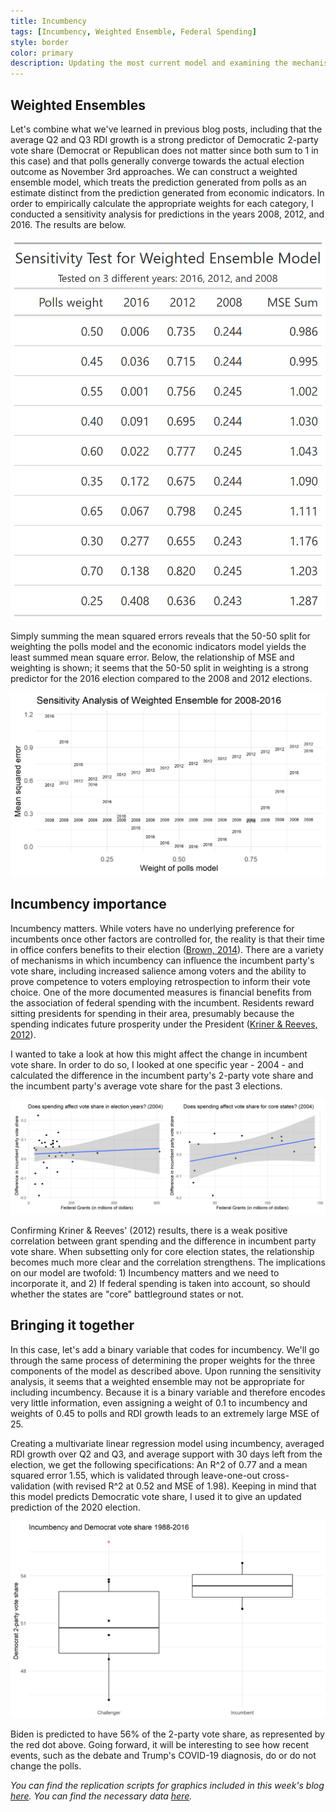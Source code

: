 ```yaml
---
title: Incumbency
tags: [Incumbency, Weighted Ensemble, Federal Spending]
style: border
color: primary
description: Updating the most current model and examining the mechanisms through which incumbency may affect the incumbent party's 2-party vote share.
---
```


## Weighted Ensembles
Let's combine what we've learned in previous blog posts, including that the average Q2 and Q3 RDI growth is a strong predictor of Democratic 2-party vote share (Democrat or Republican does not matter since both sum to 1 in this case) and that polls generally converge towards the actual election outcome as November 3rd approaches. We can construct a weighted ensemble model, which treats the prediction generated from polls as an estimate distinct from the prediction generated from economic indicators. In order to empirically calculate the appropriate weights for each category, I conducted a sensitivity analysis for predictions in the years 2008, 2012, and 2016. The results are below.

![](../figures/weights_gt.png)

Simply summing the mean squared errors reveals that the 50-50 split for weighting the polls model and the economic indicators model yields the least summed mean square error. Below, the relationship of MSE and weighting is shown; it seems that the 50-50 split in weighting is a strong predictor for the 2016 election compared to the 2008 and 2012 elections.

![](../figures/sensitive.png)

## Incumbency importance
Incumbency matters. While voters have no underlying preference for incumbents once other factors are controlled for, the reality is that their time in office confers benefits to their election ([Brown, 2014](https://www-cambridge-org.ezp-prod1.hul.harvard.edu/core/services/aop-cambridge-core/content/view/ECFE39E003912F8AF65C2AD14A34BD8C/S2052263014000062a.pdf/div-class-title-voters-don-t-care-much-about-incumbency-div.pdf)). There are a variety of mechanisms in which incumbency can influence the incumbent party's vote share, including increased salience among voters and the ability to prove competence to voters employing retrospection to inform their vote choice. One of the more documented measures is financial benefits from the association of federal spending with the incumbent. Residents reward sitting presidents for spending in their area, presumably because the spending indicates future prosperity under the President ([Kriner & Reeves, 2012](https://www-cambridge-org.ezp-prod1.hul.harvard.edu/core/services/aop-cambridge-core/content/view/D7E15E901EA52BF92E5986626766224F/S0003055412000159a.pdf/div-class-title-the-influence-of-federal-spending-on-presidential-elections-div.pdf)).

I wanted to take a look at how this might affect the change in incumbent vote share. In order to do so, I looked at one specific year - 2004 - and calculated the difference in the incumbent party's 2-party vote share and the incumbent party's average vote share for the past 3 elections.

![](../figures/spending_core.png)

Confirming Kriner & Reeves' (2012) results, there is a weak positive correlation between grant spending and the difference in incumbent party vote share. When subsetting only for core election states, the relationship becomes much more clear and the correlation strengthens. The implications on our model are twofold: 1) Incumbency matters and we need to incorporate it, and 2) If federal spending is taken into account, so should whether the states are "core" battleground states or not.

## Bringing it together
In this case, let's add a binary variable that codes for incumbency. We'll go through the same process of determining the proper weights for the three components of the model as described above. Upon running the sensitivity analysis, it seems that a weighted ensemble may not be appropriate for including incumbency. Because it is a binary variable and therefore encodes very little information, even assigning a weight of 0.1 to incumbency and weights of 0.45 to polls and RDI growth leads to an extremely large MSE of 25.

Creating a multivariate linear regression model using incumbency, averaged RDI growth over Q2 and Q3, and average support with 30 days left from the election, we get the following specifications: An R^2 of 0.77 and a mean squared error 1.55, which is validated through leave-one-out cross-validation (with revised R^2 at 0.52 and MSE of 1.98). Keeping in mind that this model predicts Democratic vote share, I used it to give an updated prediction of the 2020 election. 

![](../figures/2020pred.png)

Biden is predicted to have 56% of the 2-party vote share, as represented by the red dot above. Going forward, it will be interesting to see how recent events, such as the debate and Trump's COVID-19 diagnosis, do or do not change the polls.





*You can find the replication scripts for graphics included in this week's blog [here](https://github.com/caievelyn/election-analytics/blob/master/scripts/2019_10_04_script.R). You can find the necessary data [here](https://github.com/caievelyn/election-analytics/tree/master/data).*

